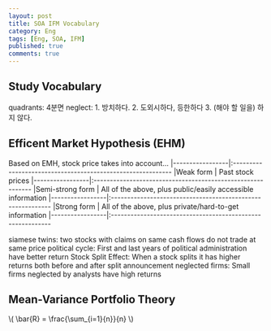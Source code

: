 ```yaml
---
layout: post
title: SOA IFM Vocabulary
category: Eng
tags: [Eng, SOA, IFM]
published: true
comments: true
---
```


Study Vocabulary
----------------

quadrants: 4분면
neglect: 1. 방치하다. 2. 도외시하다, 등한하다 3. (해야 할 일을) 하지 않다.


Efficent Market Hypothesis (EHM)
---
Based on EMH, stock price takes into account...
|-----------------|:-----------------------------------------------------------
|Weak form        | Past stock prices
|-----------------|:-----------------------------------------------------------
|Semi-strong form | All of the above, plus public/easily accessible information
|-----------------|:-----------------------------------------------------------
|Strong form      | All of the above, plus private/hard-to-get information
|-----------------|:-----------------------------------------------------------

siamese twins: two stocks with claims on same cash flows do not trade at same price
political cycle: First and last years of political administration have better return
Stock Split Effect: When a stock splits it has higher returns both before and after split announcement
neglected firms: Small firms neglected by analysts have high returns


Mean-Variance Portfolio Theory
---

\\( \bar{R} = \frac{\sum\_{i=1}{n}}{n} \\)
